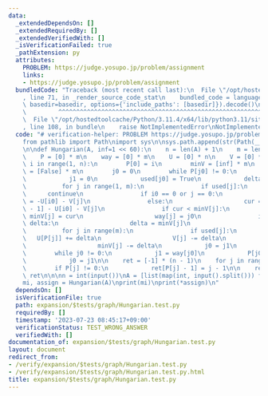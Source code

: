 ```yaml
---
data:
  _extendedDependsOn: []
  _extendedRequiredBy: []
  _extendedVerifiedWith: []
  _isVerificationFailed: true
  _pathExtension: py
  attributes:
    PROBLEM: https://judge.yosupo.jp/problem/assignment
    links:
    - https://judge.yosupo.jp/problem/assignment
  bundledCode: "Traceback (most recent call last):\n  File \"/opt/hostedtoolcache/Python/3.11.4/x64/lib/python3.11/site-packages/onlinejudge_verify/documentation/build.py\"\
    , line 71, in _render_source_code_stat\n    bundled_code = language.bundle(stat.path,\
    \ basedir=basedir, options={'include_paths': [basedir]}).decode()\n          \
    \         ^^^^^^^^^^^^^^^^^^^^^^^^^^^^^^^^^^^^^^^^^^^^^^^^^^^^^^^^^^^^^^^^^^^^^^^^^^^^^^^^^\n\
    \  File \"/opt/hostedtoolcache/Python/3.11.4/x64/lib/python3.11/site-packages/onlinejudge_verify/languages/python.py\"\
    , line 108, in bundle\n    raise NotImplementedError\nNotImplementedError\n"
  code: "# verification-helper: PROBLEM https://judge.yosupo.jp/problem/assignment\n\
    from pathlib import Path\nimport sys\n\nsys.path.append(str(Path(__file__).resolve().parent.parent.parent.parent))\n\
    \n\ndef Hungarian(A, inf=1 << 60):\n    n = len(A) + 1\n    m = len(A[0]) + 1\n\
    \    P = [0] * m\n    way = [0] * m\n    U = [0] * n\n    V = [0] * m\n\n    for\
    \ i in range(1, n):\n        P[0] = i\n        minV = [inf] * m\n        used\
    \ = [False] * m\n        j0 = 0\n        while P[j0] != 0:\n            i0 = P[j0]\n\
    \            j1 = 0\n            used[j0] = True\n            delta = inf\n  \
    \          for j in range(1, m):\n                if used[j]:\n              \
    \      continue\n                if i0 == 0 or j == 0:\n                    cur\
    \ = -U[i0] - V[j]\n                else:\n                    cur = A[i0 - 1][j\
    \ - 1] - U[i0] - V[j]\n                if cur < minV[j]:\n                   \
    \ minV[j] = cur\n                    way[j] = j0\n                if minV[j] <\
    \ delta:\n                    delta = minV[j]\n                    j1 = j\n  \
    \          for j in range(m):\n                if used[j]:\n                 \
    \   U[P[j]] += delta\n                    V[j] -= delta\n                else:\n\
    \                    minV[j] -= delta\n            j0 = j1\n        P[j0] = P[way[j0]]\n\
    \        while j0 != 0:\n            j1 = way[j0]\n            P[j0] = P[j1]\n\
    \            j0 = j1\n\n    ret = [-1] * (n - 1)\n    for j in range(1, m):\n\
    \        if P[j] != 0:\n            ret[P[j] - 1] = j - 1\n\n    return -V[0],\
    \ ret\n\n\nn = int(input())\nA = [list(map(int, input().split())) for _ in range(n)]\n\
    mi, assign = Hungarian(A)\nprint(mi)\nprint(*assign)\n"
  dependsOn: []
  isVerificationFile: true
  path: expansion/$tests/graph/Hungarian.test.py
  requiredBy: []
  timestamp: '2023-07-23 08:45:17+09:00'
  verificationStatus: TEST_WRONG_ANSWER
  verifiedWith: []
documentation_of: expansion/$tests/graph/Hungarian.test.py
layout: document
redirect_from:
- /verify/expansion/$tests/graph/Hungarian.test.py
- /verify/expansion/$tests/graph/Hungarian.test.py.html
title: expansion/$tests/graph/Hungarian.test.py
---
```

